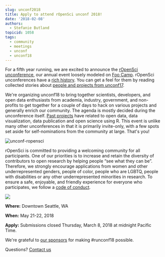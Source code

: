 ```yaml
---
slug: unconf2018
title: Apply to attend rOpenSci unconf 2018!
date: '2018-02-08'
authors:
  - Stefanie Butland
topicid: 1058
tags:
  - community
  - meetings
  - unconf
  - unconf18
---
```


For a fifth year running, we are excited to announce the [rOpenSci unconference](https://unconf18.ropensci.org/), our annual event loosely modeled on [Foo Camp](https://en.wikipedia.org/wiki/Foo_Camp). rOpenSci unconferences have a [rich history](/blog/2014/05/14/ropenhack/). You can get a feel for them by reading collected stories about [people and projects from unconf17](/blog/2017/06/02/unconf2017/).

We're organizing unconf18 to bring together scientists, developers, and open data enthusiasts from academia, industry, government, and non-profits to get together for a couple of days to hack on various projects and generally enrich our community. The agenda is mostly decided during the unconference itself. [Past projects](https://github.com/ropensci/unconf17/issues) have related to open data, data visualization, data publication and open science using R. This event is unlike many other unconferences in that it is primarily invite-only, with a few spots set aside for self-nominations from the community at large. That's you!

![unconf-ropensci](/img/blog-images/2018-02-08-unconf18/unconf_compendium.jpg)

rOpenSci is committed to providing a welcoming community for all participants. One of our priorities is to increase and retain the diversity of contributors to open research by helping people “see what they can be”. Therefore, we strongly encourage applications from women and other underrepresented genders, people of color, people who are LGBTQ, people with disabilities or any other underrepresented minorities in research. To ensure a safe, enjoyable, and friendly experience for everyone who participates, we follow a [code of conduct](https://unconf18.ropensci.org/coc.html).

<!---
[![unconf-ropensci](https://unconf18.ropensci.org/images/Seattle.svg)](https://unconf18.ropensci.org)
--->

<div><a href="https://unconf18.ropensci.org"><img src="/img/blog-images/2018-02-08-unconf18/Seattle.svg"/></a></div>

**Where:** Downtown Seattle, WA

**When:** May 21-22, 2018

**Apply:** Submissions closed Thursday, March 8, 2018 at midnight Pacific Time.


We're grateful to [our sponsors](https://unconf18.ropensci.org/#sponsors) for making #runconf18 possible.

Questions? [Contact us](/contact/)
